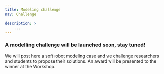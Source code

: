 ```yaml
---
title: Modeling challenge
nav: Challenge

description: > 
    ...
---
```


### A modelling challenge will be launched soon, stay tuned!
We will post here a soft robot modeling case and we challenge researchers and students to propose their solutions.
An award will be presented to the winner at the Workshop. 
